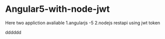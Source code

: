 # Angular5-with-node-jwt

Here two appliction avaliable 
1.angularjs -5
2.nodejs restapi using jwt token

dddddd

